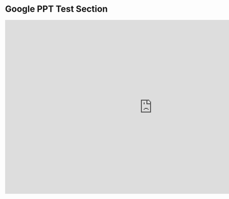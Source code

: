 # Google PPT Test Section

<iframe src="https://docs.google.com/presentation/d/1OVm-4yHY8W1S4kFf0UgGZpOTslAbVfA4RNtK9O8o-CQ/embed?start=false&loop=false&delayms=10000" frameborder="0" width="960" height="569" allowfullscreen="true" mozallowfullscreen="true" webkitallowfullscreen="true"></iframe>


